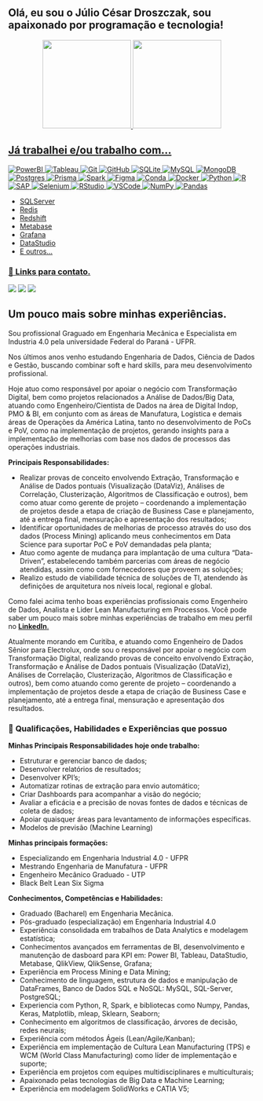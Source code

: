 ## Olá, eu sou o Júlio César Droszczak, sou apaixonado por programação e tecnologia!


<div align="center">
  <a href="https://github.com/Droszczak">
  <img height="180em" src="https://github-readme-stats.vercel.app/api?username=Droszczak&show_icons=true&title_color=fff&icon_color=79ff97&text_color=9f9f9f&bg_color=151515&count_private=true"/>
  <img height="180em" src="https://github-readme-stats.vercel.app/api/top-langs/?username=Droszczak&title_color=fff&icon_color=79ff97&text_color=9f9f9f&bg_color=151515&count_private=true)](https://github.com/evenogueira/github-readme-stats"/>
</div>

## Já trabalhei e/ou trabalho com...
![PowerBI](https://img.shields.io/badge/PowerBI-F2C811?style=for-the-badge&logo=Power%20BI&logoColor=white)
![Tableau](https://img.shields.io/badge/Tableau-E97627?style=for-the-badge&logo=Tableau&logoColor=white)
![Git](https://img.shields.io/badge/git-%23F05033.svg?style=for-the-badge&logo=git&logoColor=white)
![GitHub](https://img.shields.io/badge/github-%23121011.svg?style=for-the-badge&logo=github&logoColor=white)
![SQLite](https://img.shields.io/badge/SQLite-07405E?style=for-the-badge&logo=sqlite&logoColor=white)
![MySQL](https://img.shields.io/badge/MySQL-005C84?style=for-the-badge&logo=mysql&logoColor=white)
![MongoDB](https://img.shields.io/badge/MongoDB-%234ea94b.svg?style=for-the-badge&logo=mongodb&logoColor=white)
![Postgres](https://img.shields.io/badge/postgres-%23316192.svg?style=for-the-badge&logo=postgresql&logoColor=white)
![Prisma](https://img.shields.io/badge/Prisma-3982CE?style=for-the-badge&logo=Prisma&logoColor=white)
![Spark](https://img.shields.io/badge/Apache_Spark-FFFFFF?style=for-the-badge&logo=apachespark&logoColor=#E35A16)
![Figma](https://img.shields.io/badge/Figma-F24E1E?style=for-the-badge&logo=figma&logoColor=white)
![Conda](https://img.shields.io/badge/conda-342B029.svg?&style=for-the-badge&logo=anaconda&logoColor=white)
![Docker](https://img.shields.io/badge/Docker-2CA5E0?style=for-the-badge&logo=docker&logoColor=white)
![Python](https://img.shields.io/badge/Python-FFD43B?style=for-the-badge&logo=python&logoColor=blue)
![R](https://img.shields.io/badge/R-276DC3?style=for-the-badge&logo=r&logoColor=white)
![SAP](https://img.shields.io/badge/SAP-0FAAFF?style=for-the-badge&logo=sap&logoColor=white)
![Selenium](https://img.shields.io/badge/Selenium-43B02A?style=for-the-badge&logo=Selenium&logoColor=white)
![RStudio](https://img.shields.io/badge/RStudio-75AADB?style=for-the-badge&logo=RStudio&logoColor=white)
![VSCode](https://img.shields.io/badge/VSCode-0078D4?style=for-the-badge&logo=visual%20studio%20code&logoColor=white)
![NumPy](https://img.shields.io/badge/Numpy-777BB4?style=for-the-badge&logo=numpy&logoColor=white)
![Pandas](https://img.shields.io/badge/Pandas-2C2D72?style=for-the-badge&logo=pandas&logoColor=white)
- SQLServer
- Redis
- Redshift
- Metabase
- Grafana
- DataStudio
- E outros...

### 🔗 Links para contato.
 
<div>
  <a href="https://www.linkedin.com/in/julio-cesar-droszczak" target="_blank"><img src="https://img.shields.io/badge/-LinkedIn-%230077B5?style=for-the-badge&logo=linkedin&logoColor=white" target="_blank"></a>
  <a href="https://instagram.com/juliocesardroszczak" target="_blank"><img src="https://img.shields.io/badge/-Instagram-%23E4405F?style=for-the-badge&logo=instagram&logoColor=white" target="_blank"></a>
  <a href = "mailto:julio.droszczak@ufpr.br"><img src="https://img.shields.io/badge/Microsoft_Outlook-0078D4?style=for-the-badge&logo=microsoft-outlook&logoColor=white"></a>
</div>


## Um pouco mais sobre minhas experiências.

Sou profissional Graguado em Engenharia Mecânica e Especialista em Industria 4.0 pela universidade Federal do Paraná - UFPR.

Nos últimos anos venho estudando Engenharia de Dados, Ciência de Dados e Gestão, buscando combinar soft e hard skills, para meu desenvolvimento profissional.

Hoje atuo como responsável por apoiar o negócio com Transformação Digital, bem como projetos relacionados a Análise de Dados/Big Data, atuando como Engenheiro/Cientista de Dados na área de Digital Indop, PMO & BI, em conjunto com as áreas de Manufatura, Logística e demais áreas de Operações da América Latina, tanto no desenvolvimento de PoCs e PoV, como na implementação de projetos, gerando insights para a implementação de melhorias com base nos dados de processos das operações industriais.

**Principais Responsabilidades:**
- Realizar provas de conceito envolvendo Extração, Transformação e Análise de Dados pontuais (Visualização (DataViz), Análises de Correlação, Clusterização, Algoritmos de Classificação e outros), bem como atuar como gerente de projeto – coordenando a implementação de projetos desde a etapa de criação de Business Case e planejamento, até a entrega final, mensuração e apresentação dos resultados;
- Identificar oportunidades de melhorias de processo através do uso dos dados (Process Mining) aplicando meus conhecimentos em Data Science para suportar PoC e PoV demandadas pela planta;
- Atuo como agente de mudança para implantação de uma cultura “Data-Driven”, estabelecendo também parcerias com áreas de negócio atendidas, assim como com fornecedores que proveem as soluções;
- Realizo estudo de viabilidade técnica de soluções de TI, atendendo às definições de arquitetura nos níveis local, regional e global.

Como falei acima tenho boas experiências profissionais como Engenheiro de Dados, Analista e Lider Lean Manufacturing em Processos. Você pode saber um pouco mais sobre minhas experiências de trabalho em meu perfil no [**LinkedIn**.](https://www.linkedin.com/in/julio-cesar-droszczak/)

Atualmente morando em Curitiba, e atuando como Engenheiro de Dados Sênior para Electrolux, onde sou o responsável por apoiar o negócio com Transformação Digital, realizando provas de conceito envolvendo Extração, Transformação e Análise de Dados pontuais (Visualização (DataViz), Análises de Correlação, Clusterização, Algoritmos de Classificação e outros), bem como atuando como gerente de projeto – coordenando a implementação de projetos desde a etapa de criação de Business Case e planejamento, até a entrega final, mensuração e apresentação dos resultados.

### 🎯 **Qualificações, Habilidades e Experiências que possuo**

**Minhas Principais Responsabilidades hoje onde trabalho:**
- Estruturar e gerenciar banco de dados;
- Desenvolver relatórios de resultados;
- Desenvolver KPI’s;
- Automatizar rotinas de extração para envio automático;
- Criar Dashboards para acompanhar a visão do negócio;
- Avaliar a eficácia e a precisão de novas fontes de dados e técnicas de coleta de dados;
- Apoiar quaisquer áreas para levantamento de informações específicas.
- Modelos de previsão (Machine Learning)

**Minhas principais formações:**
- Especializando em Engenharia Industrial 4.0 - UFPR
- Mestrando Engenharia de Manufatura - UFPR
- Engenheiro Mecânico Graduado - UTP
- Black Belt Lean Six Sigma

**Conhecimentos, Competências e Habilidades:**
- Graduado (Bacharel) em Engenharia Mecânica.
- Pós-graduado (especialização) em Engenharia Industrial 4.0
- Experiência consolidada em trabalhos de Data Analytics e modelagem estatística;
- Conhecimentos avançados em ferramentas de BI, desenvolvimento e manutenção de dasboard para KPI em: Power BI, Tableau, DataStudio, Metabase, QlikView, QlikSense, Grafana;
- Experiência em Process Mining e Data Mining;
- Conhecimento de linguagem, estrutura de dados e manipulação de DataFrames, Banco de Dados SQL e NoSQL: MySQL, SQL-Server, PostgreSQL;
- Experiencia com Python, R, Spark, e bibliotecas como Numpy, Pandas, Keras, Matplotlib, mleap, Sklearn, Seaborn;
- Conhecimento em algoritmos de classificação, árvores de decisão, redes neurais;
- Experiência com métodos Ágeis (Lean/Agile/Kanban);
- Experiência em implementação de Cultura Lean Manufacturing (TPS) e WCM (World Class Manufacturing) como líder de implementação e suporte;
- Experiência em projetos com equipes multidisciplinares e multiculturais;
- Apaixonado pelas tecnologias de Big Data e Machine Learning;
- Experiência em modelagem SolidWorks e CATIA V5;
